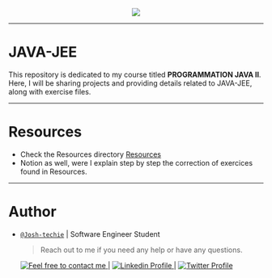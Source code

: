 <p align="center">
<img src ="https://e7.pngegg.com/pngimages/436/845/png-clipart-java-programming-language-computer-programming-programmer-logo-language-contact-text-logo.png">
</p>

---

# JAVA-JEE

This repository is dedicated to my course titled **PROGRAMMATION JAVA II**. Here, I will be sharing projects and providing details related to JAVA-JEE, along with exercise files.

---

# Resources

- Check the Resources directory [Resources](./Resources/)
- Notion as well, were I explain step by step the correction of exercices found in Resources.

---

# Author

- [`@Josh-techie`]() | Software Engineer Student

  > Reach out to me if you need any help or have any questions.

  <a href="mailto:youssef.abouyahia@e-polytechnique.ma">
  	<img alt="Feel free to contact me" src="https://img.shields.io/badge/-Ask_me_anything-blue?style=flat&logo=Gmail&logoColor=white&link=mailto:youssef.abouyahia@e-polytechnique.ma&color=3d85c6" />
  </a>
  <span> | </span>
    <a href="https://www.linkedin.com/in/youssef-abouyahia/">
        <img alt="Linkedin Profile" src="https://img.shields.io/badge/-Linkedin-0072b1?style=flat&logo=Linkedin&logoColor=white&link=https://www.linkedin.com/in/youssef-abouyahia/" />
    </a>
    <span> | </span>
    <a href="https://twitter.com/JoesephAb">
        <img alt="Twitter Profile" src="https://img.shields.io/badge/-Twitter-0072b1?style=flat&logo=Twitter&logoColor=white&link=https://twitter.com/JoesephAb&color=1DA1F2" />
    </a>
